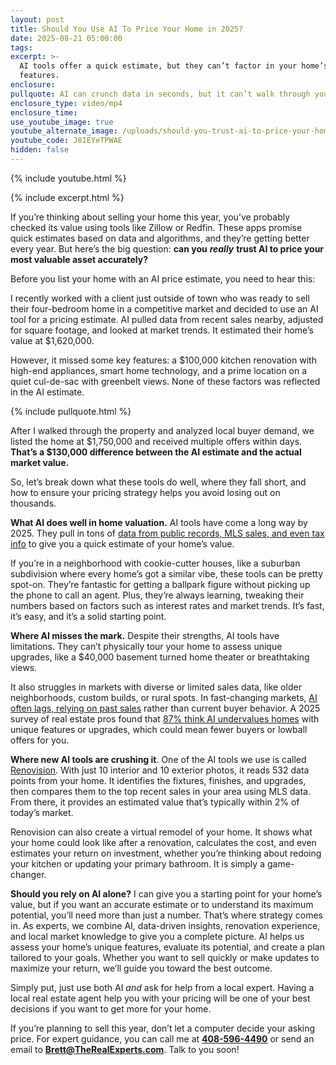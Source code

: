 ```yaml
---
layout: post
title: Should You Use AI To Price Your Home in 2025?
date: 2025-08-21 05:00:00
tags:
excerpt: >-
  AI tools offer a quick estimate, but they can’t factor in your home’s unique
  features.
enclosure:
pullquote: AI can crunch data in seconds, but it can’t walk through your house.
enclosure_type: video/mp4
enclosure_time:
use_youtube_image: true
youtube_alternate_image: /uploads/should-you-trust-ai-to-price-your-home-in-2025-2.jpg
youtube_code: J8IEYeTPWAE
hidden: false
---
```

{% include youtube.html %}

{% include excerpt.html %}

If you’re thinking about selling your home this year, you’ve probably checked its value using tools like Zillow or Redfin. These apps promise quick estimates based on data and algorithms, and they’re getting better every year. But here’s the big question: **can you** ***really*** **trust AI to price your most valuable asset accurately?**

Before you list your home with an AI price estimate, you need to hear this:

I recently worked with a client just outside of town who was ready to sell their four-bedroom home in a competitive market and decided to use an AI tool for a pricing estimate. AI pulled data from recent sales nearby, adjusted for square footage, and looked at market trends. It estimated their home’s value at $1,620,000.

However, it missed some key features: a $100,000 kitchen renovation with high-end appliances, smart home technology, and a prime location on a quiet cul-de-sac with greenbelt views. None of these factors was reflected in the AI estimate.

{% include pullquote.html %}

After I walked through the property and analyzed local buyer demand, we listed the home at $1,750,000 and received multiple offers within days. **That’s a $130,000 difference between the AI estimate and the actual market value.**

So, let’s break down what these tools do well, where they fall short, and how to ensure your pricing strategy helps you avoid losing out on thousands.

**What AI does well in home valuation.** AI tools have come a long way by 2025. They pull in tons of [data from public records, MLS sales, and even tax info](https://www.riskwire.com/how-ai-is-transforming-property-valuation/) to give you a quick estimate of your home’s value.

If you’re in a neighborhood with cookie-cutter houses, like a suburban subdivision where every home’s got a similar vibe, these tools can be pretty spot-on. They’re fantastic for getting a ballpark figure without picking up the phone to call an agent. Plus, they’re always learning, tweaking their numbers based on factors such as interest rates and market trends. It’s fast, it’s easy, and it’s a solid starting point.

**Where AI misses the mark.** Despite their strengths, AI tools have limitations. They can’t physically tour your home to assess unique upgrades, like a $40,000 basement turned home theater or breathtaking views.

It also struggles in markets with diverse or limited sales data, like older neighborhoods, custom builds, or rural spots. In fast-changing markets, [AI often lags, relying on past sales](https://www.housematch.com/blog/2024/2/9/zestimate-vs-cma-why-the-cma-wins-every-time) rather than current buyer behavior. A 2025 survey of real estate pros found that [87% think AI undervalues homes](https://bridgingandcommercial.co.uk/article/21466/90-of-estate-agents-believe-avms-undervalue-properties-says-alto) with unique features or upgrades, which could mean fewer buyers or lowball offers for you.

**Where new AI tools are crushing it**. One of the AI tools we use is called [Renovision](https://renovision.studio/). With just 10 interior and 10 exterior photos, it reads 532 data points from your home. It identifies the fixtures, finishes, and upgrades, then compares them to the top recent sales in your area using MLS data. From there, it provides an estimated value that’s typically within 2% of today’s market.

Renovision can also create a virtual remodel of your home. It shows what your home could look like after a renovation, calculates the cost, and even estimates your return on investment, whether you’re thinking about redoing your kitchen or updating your primary bathroom. It is simply a game-changer.

**Should you rely on AI alone?** I can give you a starting point for your home’s value, but if you want an accurate estimate or to understand its maximum potential, you’ll need more than just a number. That’s where strategy comes in. As experts, we combine AI, data-driven insights, renovation experience, and local market knowledge to give you a complete picture. AI helps us assess your home’s unique features, evaluate its potential, and create a plan tailored to your goals. Whether you want to sell quickly or make updates to maximize your return, we’ll guide you toward the best outcome.

Simply put, just use both AI *and* ask for help from a local expert. Having a local real estate agent help you with your pricing will be one of your best decisions if you want to get more for your home.

If you’re planning to sell this year, don’t let a computer decide your asking price. For expert guidance, you can call me at **<u>408-596-4490</u>** or send an email to [**Brett@TheRealExperts.com**](mailto:Brett@TheRealExperts.com). Talk to you soon!